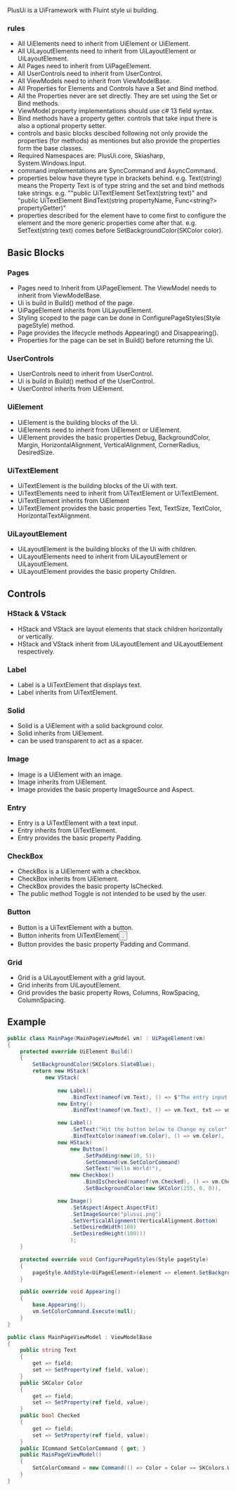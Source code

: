 PlusUi is a UiFramework with Fluint style ui building.

### rules
- All UiElements need to inherit from UiElement or UiElement<T>.
- All UiLayoutElements need to inherit from UiLayoutElement or UiLayoutElement<T>.
- All Pages need to inherit from UiPageElement.
- All UserControls need to inherit from UserControl.
- All ViewModels need to inherit from ViewModelBase.
- All Properties for Elements and Controls have a Set and Bind method.
- All the Properties never are set directly. They are set using the Set or Bind methods.
- ViewModel property implementations should use c# 13 field syntax.
- Bind methods have a property getter. controls that take input there is also a optional property setter.
- controls and basic blocks descibed following not only provide the properties (for methods) as mentiones but also provide the properties form the base classes.
- Required Namespaces are: PlusUi.core, Skiasharp, System.Windows.Input.
- command implementations are SyncCommand and AsyncCommand.
- properties below have theyre type in brackets behind. e.g. Text(string) means the Property Text is of type string and the set and bind methods take strings. e.g. ""public UiTextElement SetText(string text)" and "public UiTextElement BindText(string propertyName, Func<string?> propertyGetter)" 
- properties described for the element have to come first to configure the element and the more generic properties come after that. e.g. SetText(string text) comes before SetBackgroundColor(SKColor color).

## Basic Blocks

### Pages
- Pages need to Inherit from UiPageElement. The ViewModel needs to inherit from ViewModelBase.
- Ui is build in Build() method of the page.
- UiPageElement inherits from UiLayoutElement<UiPageElement>.
- Styling scoped to the page can be done in ConfigurePageStyles(Style pageStyle) method.
- Page provides the lifecycle methods Appearing() and Disappearing().
- Properties for the page can be set in Build() before returning the Ui.

### UserControls
- UserControls need to inherit from UserControl.
- Ui is build in Build() method of the UserControl.
- UserControl inherits from UiElement<UserControl>.

### UiElement
- UiElement is the building blocks of the Ui.
- UiElements need to inherit from UiElement or UiElement<T>.
- UiElement provides the basic properties Debug, BackgroundColor, Margin, HorizontalAlignment, VerticalAlignment, CornerRadius, DesiredSize.

### UiTextElement
- UiTextElement is the building blocks of the Ui with text.
- UiTextElements need to inherit from UiTextElement or UiTextElement<T>.
- UiTextElement inherits from UiElement
- UiTextElement provides the basic properties Text, TextSize, TextColor, HorizontalTextAlignment.

### UiLayoutElement
- UiLayoutElement is the building blocks of the Ui with children.
- UiLayoutElements need to inherit from UiLayoutElement or UiLayoutElement<T>.
- UiLayoutElement provides the basic property Children.

## Controls

### HStack & VStack
- HStack and VStack are layout elements that stack children horizontally or vertically.
- HStack and VStack inherit from UiLayoutElement<HStack> and UiLayoutElement<VStack> respectively.

### Label
- Label is a UiTextElement that displays text.
- Label inherits from UiTextElement<Label>.

### Solid
- Solid is a UiElement with a solid background color.
- Solid inherits from UiElement<Solid>.
- can be used transparent to act as a spacer.

### Image
- Image is a UiElement with an image.
- Image inherits from UiElement<Image>.
- Image provides the basic property ImageSource and Aspect.

### Entry
- Entry is a UiTextElement with a text input.
- Entry inherits from UiTextElement<Entry>.
- Entry provides the basic property Padding.

### CheckBox
- CheckBox is a UiElement with a checkbox.
- CheckBox inherits from UiElement<CheckBox>.
- CheckBox provides the basic property IsChecked.
- The public method Toggle is not intended to be used by the user.

### Button
- Button is a UiTextElement with a button.
- Button inherits from UiTextElement<Button>.
- Button provides the basic property Padding and Command.

### Grid
- Grid is a UiLayoutElement with a grid layout.
- Grid inherits from UiLayoutElement<Grid>.
- Grid provides the basic property Rows, Columns, RowSpacing, ColumnSpacing.


## Example
```csharp
public class MainPage(MainPageViewModel vm) : UiPageElement(vm)
{
    protected override UiElement Build()
    {
        SetBackgroundColor(SKColors.SlateBlue);
        return new HStack(
            new VStack(
                
                new Label()
                    .BindText(nameof(vm.Text), () => $"The entry input is: [ {vm.Text} ]"),
                new Entry()
                    .BindText(nameof(vm.Text), () => vm.Text, txt => vm.Text = txt),

                new Label()
                    .SetText("Hit the button below to Change my color")
                    .BindTextColor(nameof(vm.Color), () => vm.Color),
                new HStack(
                    new Button()
                        .SetPadding(new(10, 5))
                        .SetCommand(vm.SetColorCommand)
                        .SetText("Hello World!"),
                    new Checkbox()
                        .BindIsChecked(nameof(vm.Checked), () => vm.Checked, isChecked => vm.Checked = isChecked)
                        .SetBackgroundColor(new SKColor(255, 0, 0)),

                new Image()
                    .SetAspect(Aspect.AspectFit)
                    .SetImageSource("plusui.png")
                    .SetVerticalAlignment(VerticalAlignment.Bottom)
                    .SetDesiredWidth(100)
                    .SetDesiredHeight(100)))
                    );
    }

    protected override void ConfigurePageStyles(Style pageStyle)
    {
        pageStyle.AddStyle<UiPageElement>(element => element.SetBackgroundColor(SKColors.Black));
    }

    public override void Appearing()
    {
        base.Appearing();
        vm.SetColorCommand.Execute(null);
    }
}
```
```csharp
public class MainPageViewModel : ViewModelBase
{
    public string Text
    {
        get => field;
        set => SetProperty(ref field, value);
    }
    public SKColor Color
    {
        get => field;
        set => SetProperty(ref field, value);
    }
    public bool Checked
    {
        get => field;
        set => SetProperty(ref field, value);
    }
    public ICommand SetColorCommand { get; }
    public MainPageViewModel()
    {
        SetColorCommand = new Command(() => Color = Color == SKColors.White ? SKColors.Black : SKColors.White);
    }
}
```




